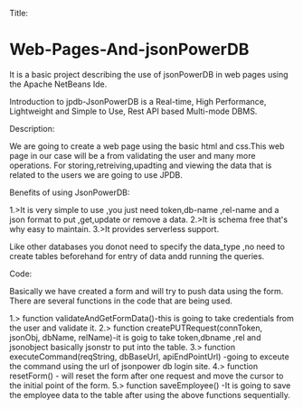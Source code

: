 Title:

# Web-Pages-And-jsonPowerDB
It is a basic project describing the use of jsonPowerDB in web pages using the Apache NetBeans Ide.

Introduction to jpdb-JsonPowerDB is a Real-time, High Performance, Lightweight and Simple to Use, Rest API based Multi-mode DBMS.

Description:

We are going to create a web page using the basic html and css.This web page in our case will be a from validating the user and many more operations.
For storing,retreiving,upadting and viewing the data that is related to the users we are going to use JPDB.


Benefits of using JsonPowerDB:

1.>It is very simple to use ,you just need token,db-name ,rel-name and a json format to put ,get,update or remove a data.
2.>It is schema free that's why easy to maintain.
3.>It provides serverless support.

Like other databases you donot need to specify the data_type ,no need to create tables beforehand for entry of data andd running the queries.



Code:

Basically we have created a form and will try to push data using the form.
There are several functions in the code that are being used.

1.>  function validateAndGetFormData()-this is going to take credentials from the user and validate it.
2.>  function createPUTRequest(connToken, jsonObj, dbName, relName)-it is goig to take token,dbname ,rel and jsonobject basically jsonstr to put into the table.
3.>  function executeCommand(reqString, dbBaseUrl, apiEndPointUrl)  -going to exceute the command using the url of jsonpower db login site.
4.>  function resetForm() - will reset the form after one request and move the cursor to the initial point of the form.
5.>  function saveEmployee() -It is going to save the employee data to the table after using the above functions sequentially.

